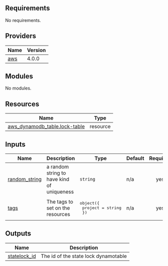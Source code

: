 <!-- BEGIN_TF_DOCS -->
## Requirements

No requirements.

## Providers

| Name | Version |
|------|---------|
| <a name="provider_aws"></a> [aws](#provider\_aws) | 4.0.0 |

## Modules

No modules.

## Resources

| Name | Type |
|------|------|
| [aws_dynamodb_table.lock-table](https://registry.terraform.io/providers/hashicorp/aws/latest/docs/resources/dynamodb_table) | resource |

## Inputs

| Name | Description | Type | Default | Required |
|------|-------------|------|---------|:--------:|
| <a name="input_random_string"></a> [random\_string](#input\_random\_string) | a random string to have kind of uniqueness | `string` | n/a | yes |
| <a name="input_tags"></a> [tags](#input\_tags) | The tags to set on the resources | <pre>object({<br>    project = string<br>  })</pre> | n/a | yes |

## Outputs

| Name | Description |
|------|-------------|
| <a name="output_statelock_id"></a> [statelock\_id](#output\_statelock\_id) | The id of the state lock dynamotable |
<!-- END_TF_DOCS -->